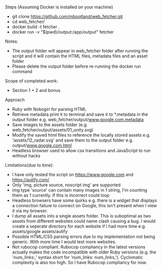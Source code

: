 Steps (Assuming Docker is installed on your machine)
- git clone https://github.com/mbootland/web_fetcher.git
- cd web_fetcher/
- docker build -t fetcher .
- docker run -v "$(pwd)/output:/app/output" fetcher

Notes: 
- The output folder will appear in web_fetcher folder after running the script and it will contain the HTML files, metadata files and an asset folder
- Please delete the output folder before re-running the docker run command

Scope of completed work:
- Section 1 + 2 and bonus

Approach
- Ruby with Nokogiri for parsing HTML
- Retrieve metadata print it to terminal and save it to *.metadata in the output folder e.g. web_fetcher/output/www.google.com.metadata
- Save images to the assets folder (e.g. web_fetcher/output/assets/01_unity.svg)
- Modify the saved html files to reference the locally stored assets e.g. 'assets/12_radar.svg' and save them to the output folder e.g. output/www.google.com.html
- Headless browser used to allow css transitions and JavaScript to run without hacks

Limitations(due to time):
- I have only tested the script on https://www.google.com and https://autify.com/
- Only 'img, picture source, noscript img' are supported
- img type 'source' can contain many images in 1 string, I'm counting them as 1 currently. If this is incorrect could loop
- Headless browsers have some quirks e.g. there is a widget that displays a connection failure to connect on Google, this isn't present when I view it via my browser.
- I dump all assets into a single assets folder. This is suboptimal as two assets from different websites could name clash causing a bug. I would create a seperate directory for each website if I had more time e.g. assets/google assets/autify
- Possible HTML/CSS parsing errors due to my implementation not being generic. With more time I would test more websites.
- Not rubocop compliant. Rubocop compliancy in the latest versions actually makes the code incompatible with older Ruby versions (e.g. the 'num_links:,' syntax short for 'num_links: num_links,'). Cyclomatic complexity is also too high. So I have Rubocop compliancy for now. 